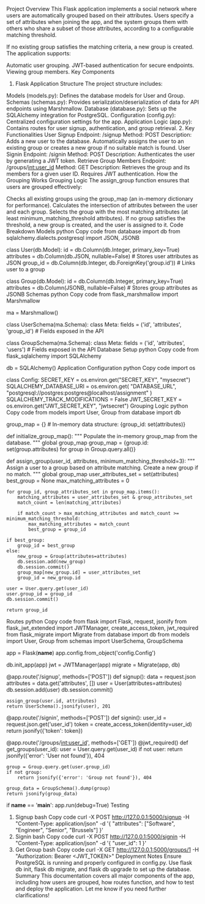 Project Overview
This Flask application implements a social network where users are automatically grouped based on their attributes. Users specify a set of attributes when joining the app, and the system groups them with others who share a subset of those attributes, according to a configurable matching threshold.

If no existing group satisfies the matching criteria, a new group is created. The application supports:

Automatic user grouping.
JWT-based authentication for secure endpoints.
Viewing group members.
Key Components
1. Flask Application Structure
The project structure includes:

Models (models.py): Defines the database models for User and Group.
Schemas (schemas.py): Provides serialization/deserialization of data for API endpoints using Marshmallow.
Database (database.py): Sets up the SQLAlchemy integration for PostgreSQL.
Configuration (config.py): Centralized configuration settings for the app.
Application Logic (app.py): Contains routes for user signup, authentication, and group retrieval.
2. Key Functionalities
User Signup
Endpoint: /signup
Method: POST
Description:
Adds a new user to the database.
Automatically assigns the user to an existing group or creates a new group if no suitable match is found.
User Signin
Endpoint: /signin
Method: POST
Description:
Authenticates the user by generating a JWT token.
Retrieve Group Members
Endpoint: /groups/<int:user_id>
Method: GET
Description:
Retrieves the group and its members for a given user ID.
Requires JWT authentication.
How the Grouping Works
Grouping Logic
The assign_group function ensures that users are grouped effectively:

Checks all existing groups using the group_map (an in-memory dictionary for performance).
Calculates the intersection of attributes between the user and each group.
Selects the group with the most matching attributes (at least minimum_matching_threshold attributes).
If no group satisfies the threshold, a new group is created, and the user is assigned to it.
Code Breakdown
Models
python
Copy code
from database import db
from sqlalchemy.dialects.postgresql import JSON, JSONB

class User(db.Model):
    id = db.Column(db.Integer, primary_key=True)
    attributes = db.Column(db.JSON, nullable=False)  # Stores user attributes as JSON
    group_id = db.Column(db.Integer, db.ForeignKey('group.id'))  # Links user to a group

class Group(db.Model):
    id = db.Column(db.Integer, primary_key=True)
    attributes = db.Column(JSONB, nullable=False)  # Stores group attributes as JSONB
Schemas
python
Copy code
from flask_marshmallow import Marshmallow

ma = Marshmallow()

class UserSchema(ma.Schema):
    class Meta:
        fields = ('id', 'attributes', 'group_id')  # Fields exposed in the API

class GroupSchema(ma.Schema):
    class Meta:
        fields = ('id', 'attributes', 'users')  # Fields exposed in the API
Database Setup
python
Copy code
from flask_sqlalchemy import SQLAlchemy

db = SQLAlchemy()
Application Configuration
python
Copy code
import os

class Config:
    SECRET_KEY = os.environ.get("SECRET_KEY", "mysecret")
    SQLALCHEMY_DATABASE_URI = os.environ.get(
        "DATABASE_URL", "postgresql://postgres:postgres@localhost/assignment"
    )
    SQLALCHEMY_TRACK_MODIFICATIONS = False
    JWT_SECRET_KEY = os.environ.get("JWT_SECRET_KEY", "jwtsecret")
Grouping Logic
python
Copy code
from models import User, Group
from database import db

group_map = {}  # In-memory data structure: {group_id: set(attributes)}

def initialize_group_map():
    """
    Populate the in-memory group_map from the database.
    """
    global group_map
    group_map = {group.id: set(group.attributes) for group in Group.query.all()}

def assign_group(user_id, attributes, minimum_matching_threshold=3):
    """
    Assign a user to a group based on attribute matching. Create a new group if no match.
    """
    global group_map
    user_attributes_set = set(attributes)
    best_group = None
    max_matching_attributes = 0

    for group_id, group_attributes_set in group_map.items():
        matching_attributes = user_attributes_set & group_attributes_set
        match_count = len(matching_attributes)

        if match_count > max_matching_attributes and match_count >= minimum_matching_threshold:
            max_matching_attributes = match_count
            best_group = group_id

    if best_group:
        group_id = best_group
    else:
        new_group = Group(attributes=attributes)
        db.session.add(new_group)
        db.session.commit()
        group_map[new_group.id] = user_attributes_set
        group_id = new_group.id

    user = User.query.get(user_id)
    user.group_id = group_id
    db.session.commit()

    return group_id
Routes
python
Copy code
from flask import Flask, request, jsonify
from flask_jwt_extended import JWTManager, create_access_token, jwt_required
from flask_migrate import Migrate
from database import db
from models import User, Group
from schemas import UserSchema, GroupSchema

app = Flask(__name__)
app.config.from_object('config.Config')

db.init_app(app)
jwt = JWTManager(app)
migrate = Migrate(app, db)

@app.route('/signup', methods=['POST'])
def signup():
    data = request.json
    attributes = data.get('attributes', [])
    user = User(attributes=attributes)
    db.session.add(user)
    db.session.commit()

    assign_group(user.id, attributes)
    return UserSchema().jsonify(user), 201

@app.route('/signin', methods=['POST'])
def signin():
    user_id = request.json.get('user_id')
    token = create_access_token(identity=user_id)
    return jsonify({'token': token})

@app.route('/groups/<int:user_id>', methods=['GET'])
@jwt_required()
def get_groups(user_id):
    user = User.query.get(user_id)
    if not user:
        return jsonify({'error': 'User not found'}), 404

    group = Group.query.get(user.group_id)
    if not group:
        return jsonify({'error': 'Group not found'}), 404

    group_data = GroupSchema().dump(group)
    return jsonify(group_data)

if __name__ == '__main__':
    app.run(debug=True)
Testing
1. Signup
bash
Copy code
curl -X POST http://127.0.0.1:5000/signup -H "Content-Type: application/json" -d '{
    "attributes": ["Software", "Engineer", "Senior", "Brussels"]
}'
2. Signin
bash
Copy code
curl -X POST http://127.0.0.1:5000/signin -H "Content-Type: application/json" -d '{
    "user_id": 1
}'
3. Get Group
bash
Copy code
curl -X GET http://127.0.0.1:5000/groups/1 -H "Authorization: Bearer <JWT_TOKEN>"
Deployment Notes
Ensure PostgreSQL is running and properly configured in config.py.
Use flask db init, flask db migrate, and flask db upgrade to set up the database.
Summary
This documentation covers all major components of the app, including how users are grouped, how routes function, and how to test and deploy the application. Let me know if you need further clarifications!

